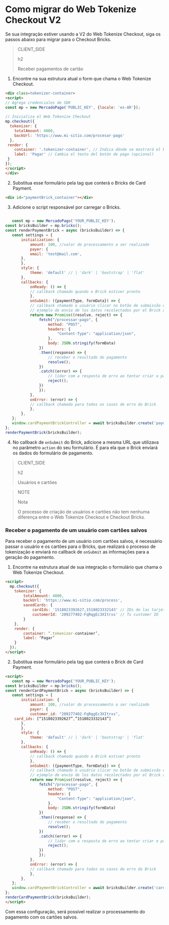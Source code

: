 # Como migrar do Web Tokenize Checkout V2

Se sua integração estiver usando a V2 do Web Tokenize Checkout, siga os passos abaixo para migrar para o Checkout Bricks.

> CLIENT_SIDE
>
> h2
>
> Receber pagamentos de cartão

1. Encontre na sua estrutura atual o form que chama o Web Tokenize Checkout.

```HTML
<div class=tokenizer-container>
<script>
// Agrega credenciales de SDK 
const mp = new MercadoPago('PUBLIC_KEY', {locale: 'es-AR'});
 
// Inicializa el Web Tokenize Checkout
mp.checkout({
  tokenizer: {
    totalAmount: 4000,
    backUrl: 'https://www.mi-sitio.com/procesar-pago'
  },
 render: {
    container: '.tokenizer-container', // Indica dónde se mostrará el botón
    label: 'Pagar' // Cambia el texto del botón de pago (opcional)
 }
});
</script>
</div>
`````

2. Substitua esse formulário pela tag que conterá o Bricks de Card Payment.

```HTML
<div id="paymentBrick_container"></div>
````

3. Adicione o script responsável por carregar o Bricks.

```javascript
 
   const mp = new MercadoPago('YOUR_PUBLIC_KEY');
const bricksBuilder = mp.bricks();
const renderPaymentBrick = async (bricksBuilder) => {
   const settings = {
       initialization: {
           amount: 100, //valor do processamento a ser realizado
           payer: {
           email: 'test@mail.com',
       },
       },
       style: {
           theme: 'default' // | 'dark' | 'bootstrap' | 'flat'
       },
       callbacks: {
           onReady: () => {
           // callback chamado quando o Brick estiver pronto
           },
           onSubmit: ({paymentType, formData}) => {
           // callback chamado o usuário clicar no botão de submissão dos dados
           // ejemplo de envío de los datos recolectados por el Brick a su servidor
           return new Promise((resolve, reject) => {
               fetch("/processar-pago", {
                   method: "POST",
                   headers: {
                       "Content-Type": "application/json",
                   },
                   body: JSON.stringify(formData)
               })
               .then((response) => {
                   // receber o resultado do pagamento
                   resolve();
               })
               .catch((error) => {
                   // lidar com a resposta de erro ao tentar criar o pagamento
                   reject();
               })
               });
           },
           onError: (error) => {
           // callback chamado para todos os casos de erro do Brick
           },
       },
   };
   window.cardPaymentBrickController = await bricksBuilder.create('payment', 'paymentBrick_container', settings);
};
renderPaymentBrick(bricksBuilder);
````
4. No callback de `onSubmit` do Brick, adicione a mesma URL que utilizava no parâmetro `action` do seu formulário. É para ela que o Brick enviará os dados do formulário de pagamento.


> CLIENT_SIDE
>
> h2
>
> Usuários e cartões 

> NOTE
>
> Nota
>
> O processo de criação de usuários e cartões não tem nenhuma diferença entre o Web Tokenize Checkout e Checkout Bricks.

### Receber o pagamento de um usuário com cartões salvos

Para receber o pagamento de um usuário com cartões salvos, é necessário passar o usuário e os cartões para o Bricks, que realizará o processo de tokenização e enviará no callback de `onSubmit` as informações para a geração do pagamento.

1. Encontre na estrutura atual de sua integração o formulário que chama o Web Tokenize Checkout.

```HTML
<script>
  mp.checkout({
    tokenizer: {
        totalAmount: 4000,
        backUrl: 'https://www.mi-sitio.com/process',
        savedCards: {
            cardIds: '1518023392627,1518023332143' // IDs de las tarjetas
            customerId: '209277402-FqRqgEc3XItrxs' // Tu customer ID
        }
    },
    render: {
        container: ‘.tokenizer-container’,
        label: ‘Pagar’
    }
  });
</script>
````
2. Substitua esse formulário pela tag que conterá o Brick de Card Payment.

```HTML
<script>
   const mp = new MercadoPago('YOUR_PUBLIC_KEY');
const bricksBuilder = mp.bricks();
const renderCardPaymentBrick = async (bricksBuilder) => {
   const settings = {
       initialization: {
           amount: 100, //valor do processamento a ser realizado
           payer: {
           customer_id: "209277402-FqRqgEc3XItrxs",
	card_ids: [“1518023392627”,”1518023332143”]
       },
       },
       style: {
           theme: 'default' // | 'dark' | 'bootstrap' | 'flat'
       },
       callbacks: {
           onReady: () => {
           // callback chamado quando o Brick estiver pronto
           },
           onSubmit: ({paymentType, formData}) => {
           // callback chamado o usuário clicar no botão de submissão dos dados
           // ejemplo de envío de los datos recolectados por el Brick a su servidor
           return new Promise((resolve, reject) => {
               fetch("/processar-pago", {
                   method: "POST",
                   headers: {
                       "Content-Type": "application/json",
                   },
                   body: JSON.stringify(formData)
               })
               .then((response) => {
                   // receber o resultado do pagamento
                   resolve();
               })
               .catch((error) => {
                   // lidar com a resposta de erro ao tentar criar o pagamento
                   reject();
               })
               });
           },
           onError: (error) => {
           // callback chamado para todos os casos de erro do Brick
           },
       },
   };
   window.cardPaymentBrickController = await bricksBuilder.create('cardPayment', 'cardPaymentBrick_container', settings);
};
renderCardPaymentBrick(bricksBuilder);
</script>
`````

Com essa configuração, será possível realizar o processamento do pagamento com os cartões salvos.

